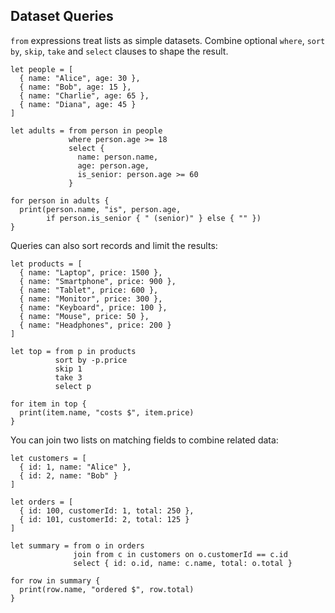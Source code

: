## Dataset Queries

`from` expressions treat lists as simple datasets. Combine optional `where`, `sort by`, `skip`, `take` and `select` clauses to shape the result.

```mochi
let people = [
  { name: "Alice", age: 30 },
  { name: "Bob", age: 15 },
  { name: "Charlie", age: 65 },
  { name: "Diana", age: 45 }
]

let adults = from person in people
             where person.age >= 18
             select {
               name: person.name,
               age: person.age,
               is_senior: person.age >= 60
             }

for person in adults {
  print(person.name, "is", person.age,
        if person.is_senior { " (senior)" } else { "" })
}
```

Queries can also sort records and limit the results:

```mochi
let products = [
  { name: "Laptop", price: 1500 },
  { name: "Smartphone", price: 900 },
  { name: "Tablet", price: 600 },
  { name: "Monitor", price: 300 },
  { name: "Keyboard", price: 100 },
  { name: "Mouse", price: 50 },
  { name: "Headphones", price: 200 }
]

let top = from p in products
          sort by -p.price
          skip 1
          take 3
          select p

for item in top {
  print(item.name, "costs $", item.price)
}
```

You can join two lists on matching fields to combine related data:

```mochi
let customers = [
  { id: 1, name: "Alice" },
  { id: 2, name: "Bob" }
]

let orders = [
  { id: 100, customerId: 1, total: 250 },
  { id: 101, customerId: 2, total: 125 }
]

let summary = from o in orders
              join from c in customers on o.customerId == c.id
              select { id: o.id, name: c.name, total: o.total }

for row in summary {
  print(row.name, "ordered $", row.total)
}
```
